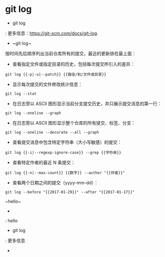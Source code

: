 # git log
* git log


: 更多信息：<https://git-scm.com/docs/git-log>.

- ~git log~

按时间先后顺序列出当前仓库所有的提交，最近的更新排在最上面：

- 查看指定文件或指定目录的历史，包括每次提交所引入的差异：

`git log {{-p|-u|--patch}} {{路径/到/文件或目录}}`

- 显示每次提交的文件修改统计信息：

`git log --stat`

- 在日志旁以 ASCII 图形显示当前分支提交历史，并只展示提交消息的第一行：

`git log --oneline --graph`

- 在日志旁以 ASCII 图形显示整个仓库的所有提交、标签、分支：

`git log --oneline --decorate --all --graph`

- 查看提交消息中包含特定字符串（大小写敏感）的提交：

`git log {{-i|--regexp-ignore-case}} --grep {{字符串}}`

- 查看特定作者的最近 N 条提交：

`git log {{-n|--max-count}} {{数字}} --author "{{作者}}"`

- 查看两个日期之间的提交（yyyy-mm-dd）：

`git log --before "{{2017-01-29}}" --after "{{2017-01-17}}"`

~hello~

-

: hello


* git log

: 更多信息

- 
